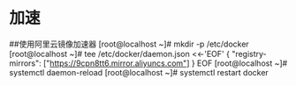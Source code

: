 # 加速

##使用阿里云镜像加速器
[root@localhost ~]# mkdir -p /etc/docker
[root@localhost ~]# tee /etc/docker/daemon.json <<-'EOF'
{
  "registry-mirrors": ["https://9cpn8tt6.mirror.aliyuncs.com"]
}
EOF
[root@localhost ~]# systemctl daemon-reload
[root@localhost ~]# systemctl restart docker 